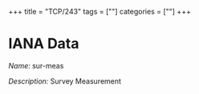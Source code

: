 +++
title = "TCP/243"
tags = [""]
categories = [""]
+++

# IANA Data

_Name:_ sur-meas

_Description:_ Survey Measurement

